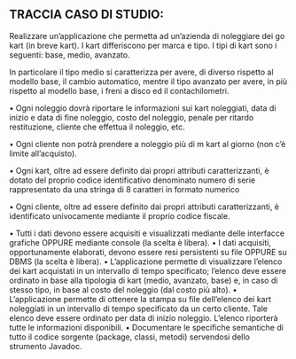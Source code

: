 ## TRACCIA CASO DI STUDIO:

Realizzare un’applicazione che permetta ad un’azienda di noleggiare dei go kart (in breve kart). I kart
differiscono per marca e tipo. I tipi di kart sono i seguenti: base, medio, avanzato.

In particolare il tipo medio si caratterizza per avere, di diverso rispetto al modello base, il cambio automatico,
mentre il tipo avanzato per avere, in più rispetto al modello base, i freni a disco ed il contachilometri.

• Ogni noleggio dovrà riportare le informazioni sui kart noleggiati, data di inizio e data di fine noleggio,
costo del noleggio, penale per ritardo restituzione, cliente che effettua il noleggio, etc.

• Ogni cliente non potrà prendere a noleggio più di m kart al giorno (non c’è limite all’acquisto).

• Ogni kart, oltre ad essere definito dai propri attributi caratterizzanti, è dotato del proprio codice
identificativo denominato numero di serie rappresentato da una stringa di 8 caratteri in formato numerico

• Ogni cliente, oltre ad essere definito dai propri attributi caratterizzanti, è identificato univocamente
mediante il proprio codice fiscale.



• Tutti i dati devono essere acquisiti e visualizzati mediante delle interfacce grafiche
OPPURE mediante console (la scelta è libera).
• I dati acquisiti, opportunamente elaborati, devono essere resi persistenti su file OPPURE su DBMS (la scelta è libera).
• L’applicazione permette di visualizzare l’elenco dei kart acquistati in un intervallo di tempo specificato; l’elenco deve essere ordinato in base alla tipologia di kart (medio, avanzato, base) e, in caso di stesso tipo, in base al costo del noleggio (dal costo più alto).
• L’applicazione permette di ottenere la stampa su file dell’elenco dei kart noleggiati in
un intervallo di tempo specificato da un certo cliente. Tale elenco deve essere
ordinato per data di inizio noleggio. L’elenco riporterà tutte le informazioni disponibili.
• Documentare le specifiche semantiche di tutto il codice sorgente
(package, classi, metodi) servendosi dello strumento Javadoc.
